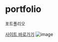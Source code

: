 # portfolio
포트폴리오

[사이트 바로가기](https://chuyj15.github.io/portfolio/)
![image](https://github.com/chuyj15/portfolio/assets/140798105/59c0d0ef-2b7f-4b3c-b305-b2e2a683e0a4)

